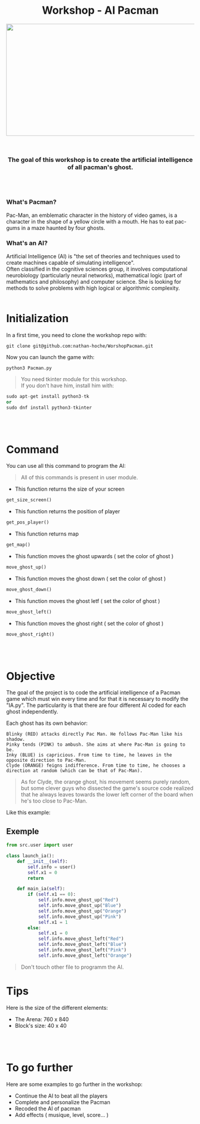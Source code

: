 <h1 align="center">
    Workshop - AI Pacman
</h1>

<p align="center">
    <img width="1200" height="300" src="https://upload.wikimedia.org/wikipedia/fr/thumb/a/a2/Pac-Man_Logo.svg/1280px-Pac-Man_Logo.svg.png">
</p>
<br>

<h3 align="center">
    The goal of this workshop is to create the artificial intelligence of all pacman's ghost.
</h3>
<br><br>

### **What's Pacman?**

Pac-Man, an emblematic character in the history of video games, is a character in the shape of a yellow circle with a mouth. He has to eat pac-gums in a maze haunted by four ghosts.<br>

### **What's an AI?**

Artificial Intelligence (AI) is "the set of theories and techniques used to create machines capable of simulating intelligence".<br> 
Often classified in the cognitive sciences group, it involves computational neurobiology (particularly neural networks), mathematical logic (part of mathematics and philosophy) and computer science. She is looking for methods to solve problems with high logical or algorithmic complexity.<br><br>

# **Initialization**

In a first time, you need to clone the workshop repo with:
```
git clone git@github.com:nathan-hoche/WorshopPacman.git
```

Now you can launch the game with:
```
python3 Pacman.py
```

> You need tkinter module for this workshop.<br>
> If you don't have him, install him with:
```python
sudo apt-get install python3-tk
or
sudo dnf install python3-tkinter
```
<br><br>

# **Command**

You can use all this command to program the AI:

> All of this commands is present in user module.

* This function returns the size of your screen
```python
get_size_screen()
```
* This function returns the position of player
```python
get_pos_player()
```
* This function returns map
```python
get_map()
```
* This function moves the ghost upwards ( set the color of ghost )
```python
move_ghost_up()
```
* This function moves the ghost down ( set the color of ghost )
```python
move_ghost_down()
```
* This function moves the ghost letf ( set the color of ghost )
```python
move_ghost_left()
```
* This function moves the ghost right ( set the color of ghost )
```python
move_ghost_right()
```

<br><br>

# **Objective**

The goal of the project is to code the artificial intelligence of a Pacman game which must win every time and for that it is necessary to modify the "IA.py". The particularity is that there are four different AI coded for each ghost independently.

Each ghost has its own behavior:

    Blinky (RED) attacks directly Pac Man. He follows Pac-Man like his shadow.
    Pinky tends (PINK) to ambush. She aims at where Pac-Man is going to be.
    Inky (BLUE) is capricious. From time to time, he leaves in the opposite direction to Pac-Man.
    Clyde (ORANGE) feigns indifference. From time to time, he chooses a direction at random (which can be that of Pac-Man).

> As for Clyde, the orange ghost, his movement seems purely random, but some clever guys who dissected the game's source code realized that he always leaves towards the lower left corner of the board when he's too close to Pac-Man.<br>

Like this example:<br>

## **Exemple**

```python
from src.user import user

class launch_ia():
    def __init__(self):
        self.info = user()
        self.x1 = 0
        return

    def main_ia(self):
        if (self.x1 == 0):
            self.info.move_ghost_up("Red")
            self.info.move_ghost_up("Blue")
            self.info.move_ghost_up("Orange")
            self.info.move_ghost_up("Pink")
            self.x1 = 1
        else:
            self.x1 = 0
            self.info.move_ghost_left("Red")
            self.info.move_ghost_left("Blue")
            self.info.move_ghost_left("Pink")
            self.info.move_ghost_left("Orange")
```
> Don't touch other file to programm the AI.

# **Tips**

Here is the size of the different elements:<br>
* The Arena: 760 x 840
* Block's size: 40 x 40

<br><br>


# **To go further**

Here are some examples to go further in the workshop:

* Continue the AI to beat all the players
* Complete and personalize the Pacman
* Recoded the AI of pacman
* Add effects ( musique, level, score... )